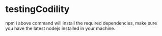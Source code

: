 # testingCodility
npm i
above command will install the required dependencies, make sure you have the latest nodejs installed in your machine.
